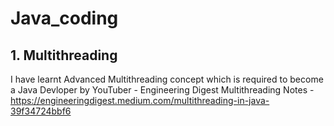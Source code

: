 # Java_coding

## 1. Multithreading
I have learnt Advanced Multithreading concept which is required to become a Java Devloper by YouTuber - Engineering Digest
Multithreading Notes - https://engineeringdigest.medium.com/multithreading-in-java-39f34724bbf6
